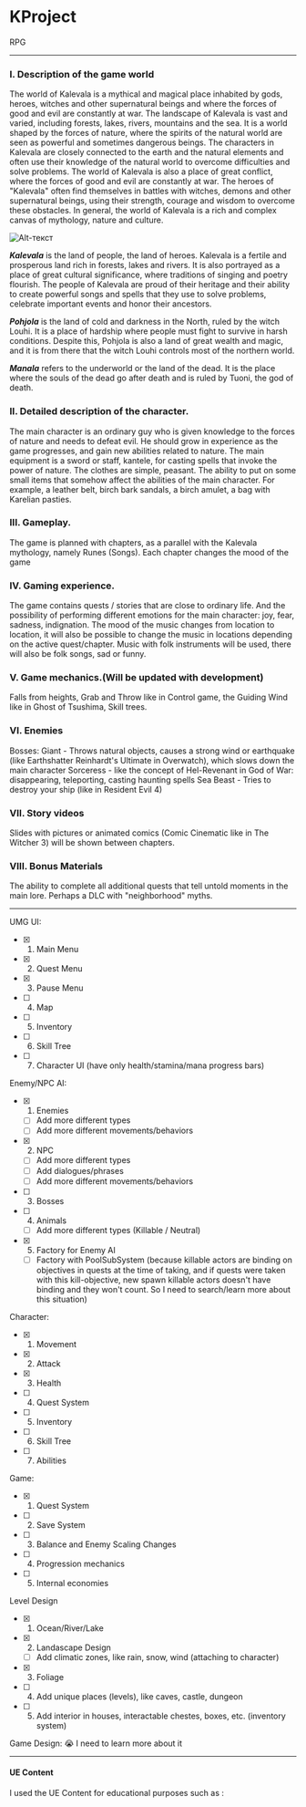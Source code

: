 # KProject
RPG

____
### I. Description of the game world

The world of Kalevala is a mythical and magical place inhabited by gods, heroes, witches and other supernatural beings and where the forces of good and evil are constantly at war.
The landscape of Kalevala is vast and varied, including forests, lakes, rivers, mountains and the sea. It is a world shaped by the forces of nature, where the spirits of the natural world are seen as powerful and sometimes dangerous beings. The characters in Kalevala are closely connected to the earth and the natural elements and often use their knowledge of the natural world to overcome difficulties and solve problems.
The world of Kalevala is also a place of great conflict, where the forces of good and evil are constantly at war. The heroes of "Kalevala" often find themselves in battles with witches, demons and other supernatural beings, using their strength, courage and wisdom to overcome these obstacles.
In general, the world of Kalevala is a rich and complex canvas of mythology, nature and culture.

![Alt-текст](https://drive.google.com/file/d/1p5yx61YAFRrYWxI2ljjDm2ptmixUeJSZ/view?usp=share_link "Map: Kalevala")

***Kalevala*** is the land of people, the land of heroes.
Kalevala is a fertile and prosperous land rich in forests, lakes and rivers. It is also portrayed as a place of great cultural significance, where traditions of singing and poetry flourish. The people of Kalevala are proud of their heritage and their ability to create powerful songs and spells that they use to solve problems, celebrate important events and honor their ancestors.

***Pohjola*** is the land of cold and darkness in the North, ruled by the witch Louhi.
It is a place of hardship where people must fight to survive in harsh conditions. Despite this, Pohjola is also a land of great wealth and magic, and it is from there that the witch Louhi controls most of the northern world.

***Manala*** refers to the underworld or the land of the dead. It is the place where the souls of the dead go after death and is ruled by Tuoni, the god of death.

### II. Detailed description of the character.

The main character is an ordinary guy who is given knowledge to the forces of nature and needs to defeat evil.
He should grow in experience as the game progresses, and gain new abilities related to nature.
The main equipment is a sword or staff, kantele, for casting spells that invoke the power of nature. The clothes are simple, peasant. The ability to put on some small items that somehow affect the abilities of the main character. For example, a leather belt, birch bark sandals, a birch amulet, a bag with Karelian pasties.

### III. Gameplay.

The game is planned with chapters, as a parallel with the Kalevala mythology, namely Runes (Songs). Each chapter changes the mood of the game

### IV. Gaming experience.

The game contains quests / stories that are close to ordinary life. And the possibility of performing different emotions for the main character: joy, fear, sadness, indignation.
The mood of the music changes from location to location, it will also be possible to change the music in locations depending on the active quest/chapter. Music with folk instruments will be used, there will also be folk songs, sad or funny.

### V. Game mechanics.(Will be updated with development)

Falls from heights, Grab and Throw like in Control game, the Guiding Wind like in Ghost of Tsushima, Skill trees.

### VI. Enemies

Bosses:
Giant - Throws natural objects, causes a strong wind or earthquake (like Earthshatter Reinhardt's Ultimate in Overwatch), which slows down the main character
Sorceress - like the concept of Hel-Revenant in God of War: disappearing, teleporting, casting haunting spells
Sea Beast - Tries to destroy your ship (like in Resident Evil 4)

### VII. Story videos

Slides with pictures or animated comics (Comic Cinematic like in The Witcher 3) will be shown between chapters.

### VIII. Bonus Materials

The ability to complete all additional quests that tell untold moments in the main lore. Perhaps a DLC with "neighborhood" myths.
____


UMG UI:
- [X] 1. Main Menu
- [X] 2. Quest Menu
- [X] 3. Pause Menu
- [ ] 4. Map
- [ ] 5. Inventory
- [ ] 6. Skill Tree
- [ ] 7. Character UI (have only health/stamina/mana progress bars)

Enemy/NPC AI:
- [X] 1. Enemies
    - [ ] Add more different types
    - [ ] Add more different movements/behaviors
- [X] 2. NPC
    - [ ] Add more different types
    - [ ] Add dialogues/phrases  
    - [ ] Add more different movements/behaviors
- [ ] 3. Bosses
- [ ] 4. Animals 
    - [ ] Add more different types (Killable / Neutral)
- [X] 5. Factory for Enemy AI
    - [ ] Factory with PoolSubSystem (because killable actors are binding on objectives in quests at the time of taking, and if quests were taken with this kill-objective, new spawn killable actors doesn't have binding and they won't count. So I need to search/learn more about this situation)

Character:
- [X] 1. Movement
- [X] 2. Attack
- [X] 3. Health
- [ ] 4. Quest System
- [ ] 5. Inventory
- [ ] 6. Skill Tree
- [ ] 7. Abilities

Game:
- [X] 1. Quest System
- [ ] 2. Save System
- [ ] 3. Balance and Enemy Scaling Changes
- [ ] 4. Progression mechanics
- [ ] 5. Internal economies

Level Design
- [X] 1. Ocean/River/Lake
- [X] 2. Landascape Design
    - [ ] Add climatic zones, like rain, snow, wind (attaching to character)
- [X] 3. Foliage
- [ ] 4. Add unique places (levels), like caves, castle, dungeon
- [ ] 5. Add interior in houses, interactable chestes, boxes, etc. (inventory system)

Game Design:
:sob: I need to learn more about it
____

#### UE Content

I used the UE Content for educational purposes such as :
